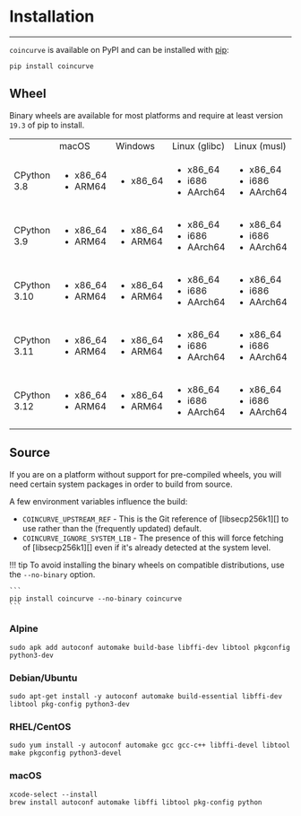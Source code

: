 # Installation

-----

`coincurve` is available on PyPI and can be installed with [pip](https://pip.pypa.io):

```
pip install coincurve
```

## Wheel

Binary wheels are available for most platforms and require at least version `19.3` of pip to install.

| | | | | |
| --- | --- | --- | --- | --- |
| | macOS | Windows | Linux (glibc) | Linux (musl) |
| CPython 3.8 | <ul><li>x86_64</li><li>ARM64</li></ul> | <ul><li>x86_64</li></ul> | <ul><li>x86_64</li><li>i686</li><li>AArch64</li></ul> | <ul><li>x86_64</li><li>i686</li><li>AArch64</li></ul> |
| CPython 3.9 | <ul><li>x86_64</li><li>ARM64</li></ul> | <ul><li>x86_64</li><li>ARM64</li></ul> | <ul><li>x86_64</li><li>i686</li><li>AArch64</li></ul> | <ul><li>x86_64</li><li>i686</li><li>AArch64</li></ul> |
| CPython 3.10 | <ul><li>x86_64</li><li>ARM64</li></ul> | <ul><li>x86_64</li><li>ARM64</li></ul> | <ul><li>x86_64</li><li>i686</li><li>AArch64</li></ul> | <ul><li>x86_64</li><li>i686</li><li>AArch64</li></ul> |
| CPython 3.11 | <ul><li>x86_64</li><li>ARM64</li></ul> | <ul><li>x86_64</li><li>ARM64</li></ul> | <ul><li>x86_64</li><li>i686</li><li>AArch64</li></ul> | <ul><li>x86_64</li><li>i686</li><li>AArch64</li></ul> |
| CPython 3.12 | <ul><li>x86_64</li><li>ARM64</li></ul> | <ul><li>x86_64</li><li>ARM64</li></ul> | <ul><li>x86_64</li><li>i686</li><li>AArch64</li></ul> | <ul><li>x86_64</li><li>i686</li><li>AArch64</li></ul> |

## Source

If you are on a platform without support for pre-compiled wheels, you will need certain system packages in order to build from source.

A few environment variables influence the build:

- `COINCURVE_UPSTREAM_REF` - This is the Git reference of [libsecp256k1][] to use rather than the (frequently updated) default.
- `COINCURVE_IGNORE_SYSTEM_LIB` - The presence of this will force fetching of [libsecp256k1][] even if it's already detected at the system level.

!!! tip
    To avoid installing the binary wheels on compatible distributions, use the `--no-binary` option.

    ```
    pip install coincurve --no-binary coincurve
    ```

### Alpine

```
sudo apk add autoconf automake build-base libffi-dev libtool pkgconfig python3-dev
```

### Debian/Ubuntu

```
sudo apt-get install -y autoconf automake build-essential libffi-dev libtool pkg-config python3-dev
```

### RHEL/CentOS

```
sudo yum install -y autoconf automake gcc gcc-c++ libffi-devel libtool make pkgconfig python3-devel
```

### macOS

```
xcode-select --install
brew install autoconf automake libffi libtool pkg-config python
```
